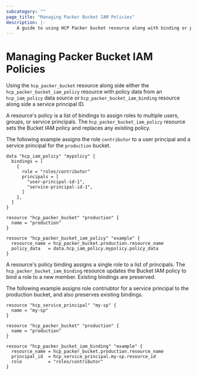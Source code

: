 ```yaml
---
subcategory: ""
page_title: "Managing Packer Bucket IAM Policies"
description: |-
    A guide to using HCP Packer bucket resource along with binding or policy resource to manage bucket level access.
---
```


# Managing Packer Bucket IAM Policies

Using the `hcp_packer_bucket` resource along side either the `hcp_packer_bucket_iam_policy` resource with policy data from an `hcp_iam_policy` data source or `hcp_packer_bucket_iam_binding` resource along side a service principal ID.

A resource's policy is a list of bindings to assign roles to multiple users, groups, or service principals. The `hcp_packer_bucket_iam_policy` resource sets the Bucket IAM policy and replaces any existing policy.

The following example assigns the role `contributor` to a user principal and a service principal for the `production` bucket.

```
data "hcp_iam_policy" "mypolicy" {
  bindings = [
    {
      role = "roles/contributor"
      principals = [
        "user-principal-id-1",
        "service-principal-id-1",
      ]
    },
  ]
}

resource "hcp_packer_bucket" "production" {
  name = "production"
}

resource "hcp_packer_bucket_iam_policy" "example" {
  resource_name = hcp_packer_bucket.production.resource_name
  policy_data   = data.hcp_iam_policy.mypolicy.policy_data
}
```

A resource's policy binding assigns a single role to a list of principals. The `hcp_packer_bucket_iam_binding` resource updates the Bucket IAM policy to bind a role to a new member. Existing bindings are preserved.

The following example assigns role contriubtor for a service principal to the production bucket, and also preserves existing bindings.

```
resource "hcp_service_principal" "my-sp" {
  name = "my-sp"
}

resource "hcp_packer_bucket" "production" {
  name = "production"
}

resource "hcp_packer_bucket_iam_binding" "example" {
  resource_name = hcp_packer_bucket.production.resource_name
  principal_id  = hcp_service_principal.my-sp.resource_id
  role          = "roles/contributor"
}
```